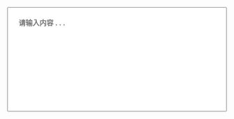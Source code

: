 <input placeholder="请输入内容 . . ." style="width:100%;height:240px;padding:24px;padding-bottom:190px;box-sizing:border-box;font-weight:bold;font-size:16px !important;line-height:26px;color:inherit !important;" class="textColor" spellcheck="false" autocomplete="off" onfocus="inputholdermain=Objs.syncHolder.syncPromptHolderInput;" onkeydown="if(event.keyCode==13){Objs.syncHolder.syncPromptHolderConfirm.click();}" type="text" maxlength="32">
